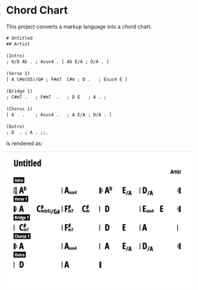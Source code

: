 # Chord Chart

This project converts a markup language into a chord chart.

```
# Untitled
## Artist

(Intro)
; 6/8 Ab . ; Asus4 . [ Ab E/A ; D/A . ]

(Verse 1)
[ A C#m(b5)/G# ; F#m7  C#m ; D .   ; Esus4 E ]

(Bridge 1)
; C#m7 .   ; F#m7  .   ; D E   ; A . ;

(Chorus 1)
[ A   .    ; Asus4 .   ; A E/A ; D/A . ]

(Outro)
; D  . ; A . ;;.
```

Is rendered as:

![chord chart](./demo.png)